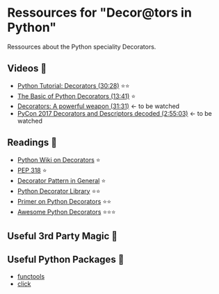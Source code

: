 # Ressources for "Decor@tors in Python"
Ressources about the Python speciality Decorators.

## Videos :movie_camera:
- [Python Tutorial: Decorators (30:28)](https://www.youtube.com/watch?v=FsAPt_9Bf3U&t=7s) :star::star:
- [The Basic of Python Decorators (13:41)](https://www.youtube.com/watch?v=mZ5IwFfqvz8&t=11s) :star:
- [Decorators: A powerful weapon (31:31)](https://www.youtube.com/watch?v=9oyr0mocZTg&t=18s) <- to be watched
- [PyCon 2017 Decorators and Descriptors decoded (2:55:03)](https://www.youtube.com/watch?v=81S01c9zytE&t=3020s) <- to be watched


## Readings :notebook:
- [Python Wiki on Decorators](https://wiki.python.org/moin/PythonDecorators) :star:
- [PEP 318](https://www.python.org/dev/peps/pep-0318/) :star:
- [Decorator Pattern in General](https://en.wikipedia.org/wiki/Decorator_pattern) :star:
- [Python Decorator Library](https://wiki.python.org/moin/PythonDecoratorLibrary) :star::star:
- [Primer on Python Decorators](https://realpython.com/blog/python/primer-on-python-decorators/) :star::star:
- [Awesome Python Decorators](https://github.com/lord63/awesome-python-decorator) :star::star::star:

## Useful 3rd Party Magic :crystal_ball:

## Useful Python Packages :rocket:
- [functools](https://docs.python.org/3/library/functools.html)
- [click](https://github.com/pallets/click)
